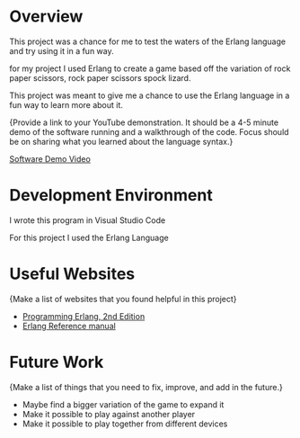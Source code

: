 # Overview

This project was a chance for me to test the waters of the Erlang language and try using it in a fun way.

for my project I used Erlang to create a game based off the variation of rock paper scissors, rock paper scissors spock lizard.

This project was meant to give me a chance to use the Erlang language in a fun way to learn more about it.

{Provide a link to your YouTube demonstration.  It should be a 4-5 minute demo of the software running and a walkthrough of the code.  Focus should be on sharing what you learned about the language syntax.}

[Software Demo Video](https://youtu.be/cuMQGry-uS8)

# Development Environment

I wrote this program in Visual Studio Code

For this project I used the Erlang Language

# Useful Websites

{Make a list of websites that you found helpful in this project}
* [Programming Erlang, 2nd Edition](https://learning.oreilly.com/library/view/programming-erlang-2nd/9781941222454/)
* [Erlang Reference manual](https://www.erlang.org/doc/apps/stdlib/index.html)

# Future Work

{Make a list of things that you need to fix, improve, and add in the future.}
* Maybe find a bigger variation of the game to expand it
* Make it possible to play against another player
* Make it possible to play together from different devices